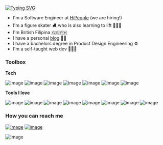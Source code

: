 [![Typing SVG](https://readme-typing-svg.herokuapp.com?color=%23FF44D2&lines=Hey%2C+I'm+Nicole!++%F0%9F%91%8B)](https://git.io/typing-svg)
* I'm a Software Engineer at [HiPeople](https://www.hipeople.io/) (we are hiring!)
* I'm a figure skater ⛸️ who is also learning to lift 🏋🏻‍♀️
* I'm British Filipina 🇬🇧🇵🇭
* I have a personal [blog](https://www.nicoleanalisecox.com) ✍🏽
* I have a bachelors degree in Product Design Engineering ⚙️
* I'm a self-taught web dev 👩🏻‍💻

### Toolbox
**Tech**

![image](https://img.shields.io/badge/HTML5-E34F26?style=for-the-badge&logo=html5&logoColor=white)
![image](https://img.shields.io/badge/CSS3-1572B6?style=for-the-badge&logo=css3&logoColor=white)
![image](https://img.shields.io/badge/JavaScript-323330?style=for-the-badge&logo=javascript&logoColor=F7DF1E)
![image](https://img.shields.io/badge/TypeScript-007ACC?style=for-the-badge&logo=typescript&logoColor=white)
![image](https://img.shields.io/badge/Sass-CC6699?style=for-the-badge&logo=sass&logoColor=white)
![image](https://img.shields.io/badge/React-20232A?style=for-the-badge&logo=react&logoColor=61DAFB)
![image](https://img.shields.io/badge/Git-F05032?style=for-the-badge&logo=git&logoColor=white)

**Tools I love**

![image](https://img.shields.io/badge/Hyper-000000?style=for-the-badge&logo=hyper&logoColor=white)
![image](https://img.shields.io/badge/Visual_Studio_Code-0078D4?style=for-the-badge&logo=visual%20studio%20code&logoColor=white)
![image](https://img.shields.io/badge/Notion-000000?style=for-the-badge&logo=notion&logoColor=white)
![image](https://img.shields.io/badge/Todoist-E44332?style=for-the-badge&logo=todoist&logoColor=white)
![image](https://img.shields.io/badge/Figma-F24E1E?style=for-the-badge&logo=figma&logoColor=white)
![image](https://img.shields.io/badge/InVision-FF3366?style=for-the-badge&logo=InVision&logoColor=white)
![image](https://img.shields.io/badge/Canva-%2300C4CC.svg?&style=for-the-badge&logo=Canva&logoColor=white)
![image](https://img.shields.io/badge/Ghost-000?style=for-the-badge&logo=ghost&logoColor=yellow)

### How you can reach me
[![image](https://img.shields.io/badge/Twitter-1DA1F2?style=for-the-badge&logo=twitter&logoColor=white)](https://twitter.com/nicolencode)
[![image](https://img.shields.io/badge/LinkedIn-0077B5?style=for-the-badge&logo=linkedin&logoColor=white)](https://linkedin.com/in/nicoleanalisecox)

![image](https://github-readme-stats.vercel.app/api?username=nicoleanalisecox&theme=jolly&show_icons=true) 



<!--
**nicoleanalisecox/nicoleanalisecox** is a ✨ _special_ ✨ repository because its `README.md` (this file) appears on your GitHub profile.

Here are some ideas to get you started:

- 🔭 I’m currently working on ...
- 🌱 I’m currently learning ...
- 👯 I’m looking to collaborate on ...
- 🤔 I’m looking for help with ...
- 💬 Ask me about ...
- 📫 How to reach me: ...
- 😄 Pronouns: ...
- ⚡ Fun fact: ...
-->
